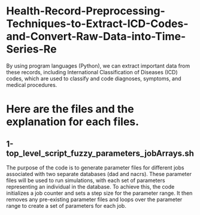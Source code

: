 # Health-Record-Preprocessing-Techniques-to-Extract-ICD-Codes-and-Convert-Raw-Data-into-Time-Series-Re
By using program languages (Python), we can extract important data from these records, including International Classification of Diseases (ICD) codes, which are used to classify and code diagnoses, symptoms, and medical procedures.

# Here are the files and the explanation for each files.


## 1-top_level_script_fuzzy_parameters_jobArrays.sh

The purpose of the code is to generate parameter files for different jobs associated with two separate databases (dad and nacrs). These parameter files will be used to run simulations, with each set of parameters representing an individual in the database. To achieve this, the code initializes a job counter and sets a step size for the parameter range. It then removes any pre-existing parameter files and loops over the parameter range to create a set of parameters for each job.
